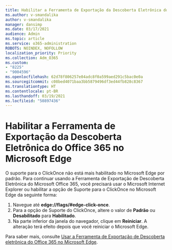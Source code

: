 ```yaml
---
title: Habilitar a Ferramenta de Exportação da Descoberta Eletrônica do Office 365 no Microsoft Edge
ms.author: v-smandalika
author: v-smandalika
manager: dansimp
ms.date: 03/17/2021
audience: Admin
ms.topic: article
ms.service: o365-administration
ROBOTS: NOINDEX, NOFOLLOW
localization_priority: Priority
ms.collection: Adm_O365
ms.custom:
- "8225"
- "9004596"
ms.openlocfilehash: 62d78f806257e04adc8f0a599aed291c5bac0e0a
ms.sourcegitcommit: c08bed4071baa3bb5879496df3ed44fb828c8367
ms.translationtype: HT
ms.contentlocale: pt-BR
ms.lasthandoff: 03/19/2021
ms.locfileid: "50897436"
---
```

# <a name="enable-the-office-365-ediscovery-export-tool-in-microsoft-edge"></a>Habilitar a Ferramenta de Exportação da Descoberta Eletrônica do Office 365 no Microsoft Edge

O suporte para o ClickOnce não está mais habilitado no Microsoft Edge por padrão. Para continuar usando a Ferramenta de Exportação de Descoberta Eletrônica do Microsoft Office 365, você precisará usar o Microsoft Internet Explorer ou habilitar a opção de Suporte para o ClickOnce no Microsoft Edge da seguinte forma:

1. Navegue até **edge://flags/#edge-click-once**.
2. Para a opção de Suporte do ClickOnce, altere o valor de **Padrão** ou **Desabilitado** para **Habilitado**.
3. Na parte inferior da janela do navegador, clique em **Reiniciar**. A alteração terá efeito depois que você reiniciar o Microsoft Edge.

Para saber mais, consulte [Usar a Ferramenta de Exportação de Descoberta eletrônica do Office 365 no Microsoft Edge](https://docs.microsoft.com/microsoft-365/compliance/configure-edge-to-export-search-results).


